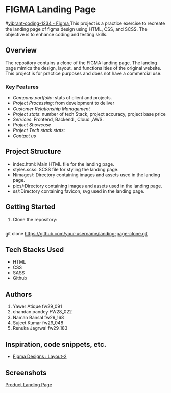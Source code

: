 # FIGMA Landing Page 
#<a href="https://legendary-malabi-cfb639.netlify.app/"  target="_blank" style="textDecoration:none">vibrant-coding-1234 - Figma
</a>
This project is a practice exercise to recreate the landing page of figma design using HTML, CSS, and SCSS. The objective is to enhance coding and testing skills.

## Overview

The repository contains a clone of the FIGMA landing page. The landing page mimics the design, layout, and functionalities of the original website. This project is for practice purposes and does not have a commercial use.

### Key Features
- *Company portfolio*: stats of client and projects.
- *Project Processing*: from development to deliver
- *Customer Relationship Management*
- *Project stats*: number of tech Stack, project accuracy, project base price
- *Services*: Frontend, Backend , Cloud ,AWS.
- *Project Showcase*
- *Project Tech stack stats*:
- *Contact us*


## Project Structure

- index.html: Main HTML file for the landing page.
- styles.scss: SCSS file for styling the landing page.
- Nimages/: Directory containing images and assets used in the landing page.
- pics/:Directory containing images and assets used in the landing page.
- ss/:Directory containing favicon, svg used in the landing page.

## Getting Started

1. Clone the repository:
   ```bash
  git clone https://github.com/your-username/landing-page-clone.git

## Tech Stacks Used

- HTML
- CSS
- SASS
- Github

## Authors

1. Yawer Atique fw29_091
2. chandan pandey FW28_022
3. Naman Bansal fw29_168
4. Sujeet Kumar fw29_048
5. Renuka Jagrwal fw29_183

## Inspiration, code snippets, etc.

- [Figma Designs : Layout-2](https://www.figma.com/proto/P728ZEPqIwLTH6OTsqcJcD/Responsive_Template?node-id=0-824&scaling=min-zoom&page-id=0%3A1)

## Screenshots

[Product Landing Page](./ss/header.png)
